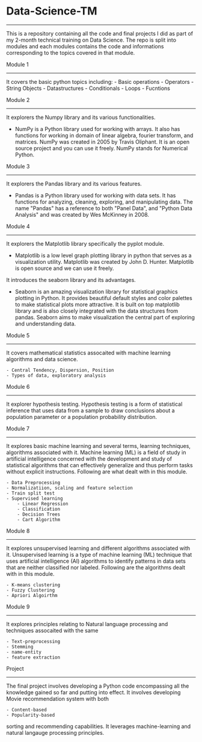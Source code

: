 # Data-Science-TM

-------------------------

This is a repository containing all the code and final projects I did as part of my 2-month technical training on Data Science.
The repo is split into modules and each modules contains the code and informations corresponding to the topics covered in that module.

Module 1
_____________

It covers the basic python topics including:
    - Basic operations
    - Operators
    - String Objects
    - Datastructures
    - Conditionals
    - Loops
    - Fucntions

    
Module 2
_____________

It explorers the Numpy library and its various functionalities.

  - NumPy is a Python library used for working with arrays.
    It also has functions for working in domain of linear algebra, fourier transform, and matrices.
    NumPy was created in 2005 by Travis Oliphant. It is an open source project and you can use it freely.
    NumPy stands for Numerical Python.


Module 3
_____________

It explorers the Pandas library and its various features.

  - Pandas is a Python library used for working with data sets.
    It has functions for analyzing, cleaning, exploring, and manipulating data.
    The name "Pandas" has a reference to both "Panel Data", and "Python Data Analysis" and was created by Wes McKinney in 2008.



Module 4
_____________

It explorers the Matplotlib library specifically the pyplot module.

  - Matplotlib is a low level graph plotting library in python that serves as a visualization utility.
    Matplotlib was created by John D. Hunter.
    Matplotlib is open source and we can use it freely.

It introduces the seaborn library and its advantages.

  - Seaborn is an amazing visualization library for statistical graphics plotting in Python. It provides beautiful default styles and color palettes to make statistical plots more attractive. It is built on top matplotlib       library and is also closely integrated with the data structures from pandas.
    Seaborn aims to make visualization the central part of exploring and understanding data.



Module 5
_____________

It covers mathematical statistics assocaited with machine learning algorithms and data science.

    - Central Tendency, Dispersion, Position
    - Types of data, exploratory analysis



Module 6
___________

It explorer hypothesis testing. Hypothesis testing is a form of statistical inference that uses data from a sample to draw conclusions about a population parameter or a population probability distribution.


Module 7
_____________

It explores basic machine learning and several terms, learning techniques, algorithms associated with it. Machine learning (ML) is a field of study in artificial intelligence concerned with the development and study of statistical algorithms that can effectively generalize and thus perform tasks without explicit instructions.
Following are what dealt with in this module.

    - Data Preprocessing
    - Normalizatiion, scaling and feature selection
    - Train split test
    - Supervised learning
        - Linear Regression
        - Classification
        - Decision Trees
        - Cart Algorithm


Module 8
_____________

It explores unsupervised learning and different algorithms associated with it. Unsupervised learning is a type of machine learning (ML) technique that uses artificial intelligence (AI) algorithms to identify patterns in data sets that are neither classified nor labeled. Following are the algorithms dealt with in this module.

    - K-means clustering
    - Fuzzy Clustering
    - Apriori Algoirthm


Module 9
_____________

It explores principles relating to Natural language processing and techniques assocaited with the same

    - Text-preprocessing
    - Stemming
    - name-entity
    - feature extraction


Project
_____________

The final project involves developing a Python code encompassing all the knowledge gained so far and putting into effect. It involves developing Movie recommendation system with both

    - Content-based
    - Popularity-based

sorting and recommending capabilities. It leverages machine-learning and natural langauge processing principles.

